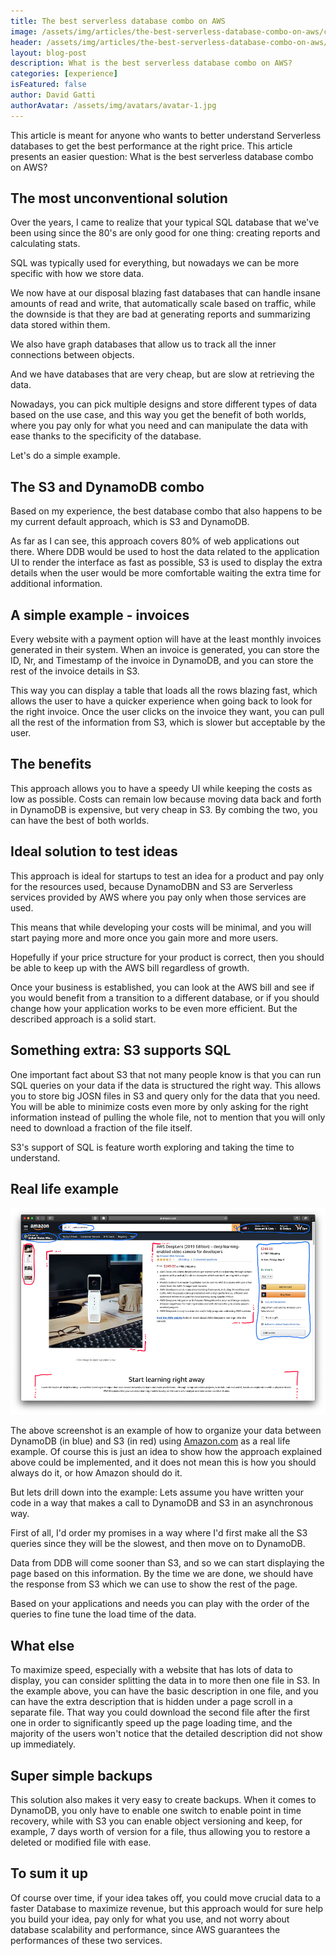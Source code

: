 ```yaml
---
title: The best serverless database combo on AWS
image: /assets/img/articles/the-best-serverless-database-combo-on-aws/cover.png
header: /assets/img/articles/the-best-serverless-database-combo-on-aws/header.png
layout: blog-post
description: What is the best serverless database combo on AWS?
categories: [experience]
isFeatured: false
author: David Gatti
authorAvatar: /assets/img/avatars/avatar-1.jpg
---
```


This article is meant for anyone who wants to better understand Serverless databases to get the best performance at the right price. This article presents an easier question: What is the best serverless database combo on AWS?

## The most unconventional solution

Over the years, I came to realize that your typical SQL database that we've been using since the 80's are only good for one thing: creating reports and calculating stats. 

SQL was typically used for everything, but nowadays we can be more specific with how we store data. 

We now have at our disposal blazing fast databases that can handle insane amounts of read and write, that automatically scale based on traffic, while the downside is that they are bad at generating reports and summarizing data stored within them.

We also have graph databases that allow us to track all the inner connections between objects. 

And we have databases that are very cheap, but are slow at retrieving the data.

Nowadays, you can pick multiple designs and store different types of data based on the use case, and this way you get the benefit of both worlds, where you pay only for what you need and can manipulate the data with ease thanks to the specificity of the database. 

Let's do a simple example.

## The S3 and DynamoDB combo

Based on my experience, the best database combo that also happens to be my current default approach, which is S3 and DynamoDB.

As far as I can see, this approach covers 80% of web applications out there. Where DDB would be used to host the data related to the application UI to render the interface as fast as possible, S3 is used to display the extra details when the user would be more comfortable waiting the extra time for additional information.

## A simple example - invoices

Every website with a payment option will have at the least monthly invoices generated in their system. When an invoice is generated, you can store the ID, Nr, and Timestamp of the invoice in DynamoDB, and you can store the rest of the invoice details in S3.

This way you can display a table that loads all the rows blazing fast, which allows the user to have a quicker experience when going back to look for the right invoice. Once the user clicks on the invoice they want, you can pull all the rest of the information from S3, which is slower but acceptable by the user.

## The benefits

This approach allows you to have a speedy UI while keeping the costs as low as possible. Costs can remain low because moving data back and forth in DynamoDB is expensive, but very cheap in S3. By combing the two, you can have the best of both worlds.

## Ideal solution to test ideas

This approach is ideal for startups to test an idea for a product and pay only for the resources used, because DynamoDBN and S3 are Serverless services provided by AWS where you pay only when those services are used.

This means that while developing your costs will be minimal, and you will start paying more and more once you gain more and more users.

Hopefully if your price structure for your product is correct, then you should be able to keep up with the AWS bill regardless of growth.

Once your business is established, you can look at the AWS bill and see if you would benefit from a transition to a different database, or if you should change how your application works to be even more efficient. But the described approach is a solid start.

## Something extra: S3 supports SQL

One important fact about S3 that not many people know is that you can run SQL queries on your data if the data is structured the right way. This allows you to store big JOSN files in S3 and query only for the data that you need. You will be able to minimize costs even more by only asking for the right information instead of pulling the whole file, not to mention that you will only need to download a fraction of the file itself.

S3's support of SQL is feature worth exploring and taking the time to understand.

## Real life example

![example](/assets/img/articles/the-best-serverless-database-combo-on-aws/s3_ddb_example.png#responsive)

The above screenshot is an example of how to organize your data between DynamoDB (in blue) and S3 (in red) using [Amazon.com](http://amazon.com) as a real life example. Of course this is just an idea to show how the approach explained above could be implemented, and it does not mean this is how you should always do it, or how Amazon should do it. 

But lets drill down into the example: Lets assume you have written your code in a way that makes a call to DynamoDB and S3 in an asynchronous way. 

First of all, I'd order my promises in a way where I'd first make all the S3 queries since they will be the slowest, and then move on to DynamoDB. 

Data from DDB will come sooner than S3, and so we can start displaying the page based on this information. By the time we are done, we should have the response from S3 which we can use to show the rest of the page. 

Based on your applications and needs you can play with the order of the queries to fine tune the load time of the data.

## What else

To maximize speed, especially with a website that has lots of data to display, you can consider splitting the data in to more then one file in S3. In the example above, you can have the basic description in one file, and you can have the extra description that is hidden under a page scroll in a separate file. That way you could download the second file after the first one in order to significantly speed up the page loading time, and the majority of the users won't notice that the detailed description did not show up immediately.

## Super simple backups

This solution also makes it very easy to create backups. When it comes to DynamoDB, you only have to enable one switch to enable point in time recovery, while with S3 you can enable object versioning and keep, for example, 7 days worth of version for a file, thus allowing you to restore a deleted or modified file with ease. 

## To sum it up

Of course over time, if your idea takes off, you could move crucial data to a faster Database to maximize revenue, but this approach would for sure help you build your idea, pay only for what you use, and not worry about database scalability and performance, since AWS guarantees the performances of these two services.